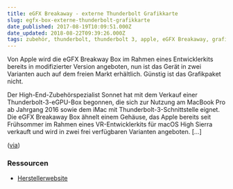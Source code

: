 ```yaml
---
title: eGFX Breakaway - externe Thunderbolt Grafikkarte
slug: egfx-box-externe-thunderbolt-grafikkarte
date_published: 2017-08-19T10:09:51.000Z
date_updated: 2018-08-22T09:39:26.000Z
tags: zubehör, thunderbolt, thunderbolt 3, apple, eGFX Breakaway, grafikkarte, extern
---
```


Von Apple wird die eGFX Breakway Box im Rahmen eines Entwicklerkits bereits in modifizierter Version angeboten, nun ist das Gerät in zwei Varianten auch auf dem freien Markt erhältlich. Günstig ist das Grafikpaket nicht.

Der High-End-Zubehörspezialist Sonnet hat mit dem Verkauf einer Thunderbolt-3-eGPU-Box begonnen, die sich zur Nutzung am MacBook Pro ab Jahrgang 2016 sowie dem iMac mit Thunderbolt-3-Schnittstelle eignet. Die eGFX Breakaway Box ähnelt einem Gehäuse, das Apple bereits seit Frühsommer im Rahmen eines VR-Entwicklerkits für macOS High Sierra verkauft und wird in zwei frei verfügbaren Varianten angeboten. [...]

([via](https://www.heise.de/mac-and-i/meldung/Sonnet-startet-Verkauf-von-eGPU-Box-fuer-den-Mac-3807477.html))

### Ressourcen

- [Herstellerwebsite](http://www.sonnettech.com/product/egfx-breakaway-box)

